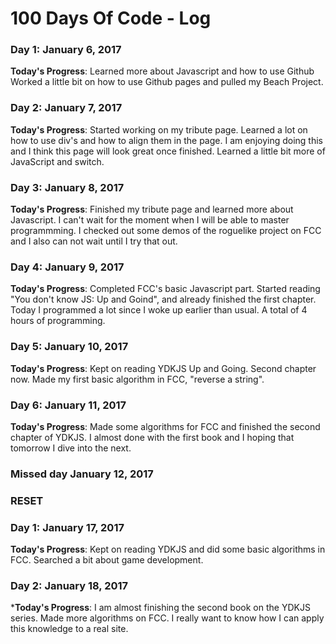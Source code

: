 # 100 Days Of Code - Log

### Day 1: January 6, 2017

**Today's Progress**: Learned more about Javascript and how to use Github 
Worked a little bit on how to use Github pages and pulled my Beach Project.

### Day 2: January 7, 2017 

**Today's Progress**: Started working on my tribute page. 
Learned a lot on how to use div's and how to align them in the page.
I am enjoying doing this and I think this page will look great once finished.
Learned a little bit more of JavaScript and switch.

### Day 3: January 8, 2017 

**Today's Progress**: Finished my tribute page and learned more about Javascript.
I can't wait for the moment when I will be able to master programmming.
I checked out some demos of the roguelike project on FCC and I also can not wait until I try that out.

### Day 4: January 9, 2017 

**Today's Progress**: Completed FCC's basic Javascript part. Started reading "You don't know JS: Up and Goind",
and already finished the first chapter.
Today I programmed a lot since I woke up earlier than usual. A total of 4 hours of programming. 

### Day 5: January 10, 2017

**Today's Progress**: Kept on reading YDKJS Up and Going. Second chapter now.
Made my first basic algorithm in FCC, "reverse a string".

### Day 6: January 11, 2017
**Today's Progress**: Made some algorithms for FCC and finished the second chapter of YDKJS.
I almost done with the first book and I hoping that tomorrow I dive into the next.

### Missed day January 12, 2017

### RESET 

### Day 1: January 17, 2017
**Today's Progress**: Kept on reading YDKJS and did some basic algorithms in FCC.
Searched a bit about game development.

### Day 2: January 18, 2017
***Today's Progress**: I am almost finishing the second book on the YDKJS series.
Made more algorithms on FCC. I really want to know how I can apply this knowledge to a real site.

